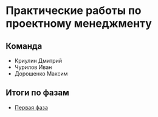 # Практические работы по проектному менеджменту
## **Команда**
* Криулин Дмитрий
* Чурилов Иван
* Дорошенко Максим
## **Итоги по фазам**
* [Первая фаза](/phase_1)
